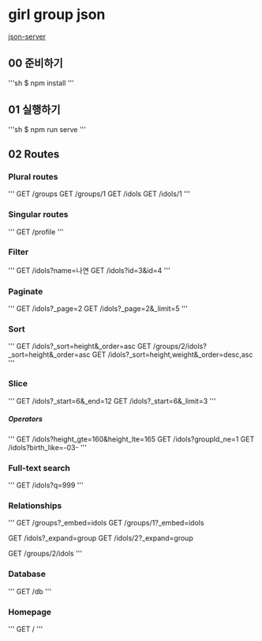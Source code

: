 # girl group json

[json-server](https://github.com/typicode/json-server)

## 00 준비하기
'''sh
$ npm install
'''

## 01 실행하기
'''sh
$ npm run serve
'''

## 02 Routes

### Plural routes
'''
GET /groups
GET /groups/1
GET /idols
GET /idols/1
'''

### Singular routes
'''
GET /profile
'''

### Filter
'''
GET /idols?name=나연
GET /idols?id=3&id=4
'''

### Paginate
'''
GET /idols?_page=2
GET /idols?_page=2&_limit=5
'''

### Sort
'''
GET /idols?_sort=height&_order=asc
GET /groups/2/idols?_sort=height&_order=asc
GET /idols?_sort=height,weight&_order=desc,asc
'''

### Slice
'''
GET /idols?_start=6&_end=12
GET /idols?_start=6&_limit=3
'''

##### Operators
'''
GET /idols?height_gte=160&height_lte=165
GET /idols?groupId_ne=1
GET /idols?birth_like=-03-
'''

### Full-text search
'''
GET /idols?q=999
'''

### Relationships
'''
GET /groups?_embed=idols
GET /groups/1?_embed=idols

GET /idols?_expand=group
GET /idols/2?_expand=group

GET /groups/2/idols
'''

### Database
'''
GET /db
'''

### Homepage
'''
GET /
'''
